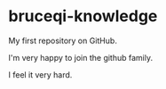 # bruceqi-knowledge
My first repository on GitHub.

I'm very happy to join the github family.

I feel it very hard.
